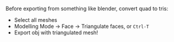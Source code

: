 Before exporting from something like blender, convert quad to tris:
* Select all meshes
* Modelling Mode -> Face -> Triangulate faces, or `Ctrl-T`
* Export obj with triangulated mesh!
